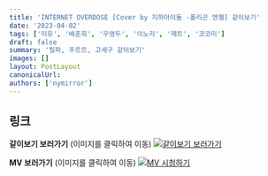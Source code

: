 ```yaml
---
title: 'INTERNET OVERDOSE [Cover by 지하아이돌 -폴리곤 엔젤] 같이보기'
date: '2023-04-02'
tags: ['미유', '배춘희', '우앵두', '이노리', '제트', '코코미']
draft: false
summary: '릴파, 주르르, 고세구 같이보기'
images: []
layout: PostLayout
canonicalUrl:
authors: ['nymirror']
---
```


## 링크

**같이보기 보러가기** (이미지를 클릭하여 이동)
[![같이보기 보러가기](https://cdn.discordapp.com/attachments/1135756712759013437/1135758630910697602/banner.png)](https://cafe.naver.com/steamindiegame/10594207)

**MV 보러가기** (이미지를 클릭하여 이동)
[![MV 시청하기](https://i.ytimg.com/vi/MaQEgfmVRKc/maxresdefault.jpg)](https://youtu.be/MaQEgfmVRKc)
